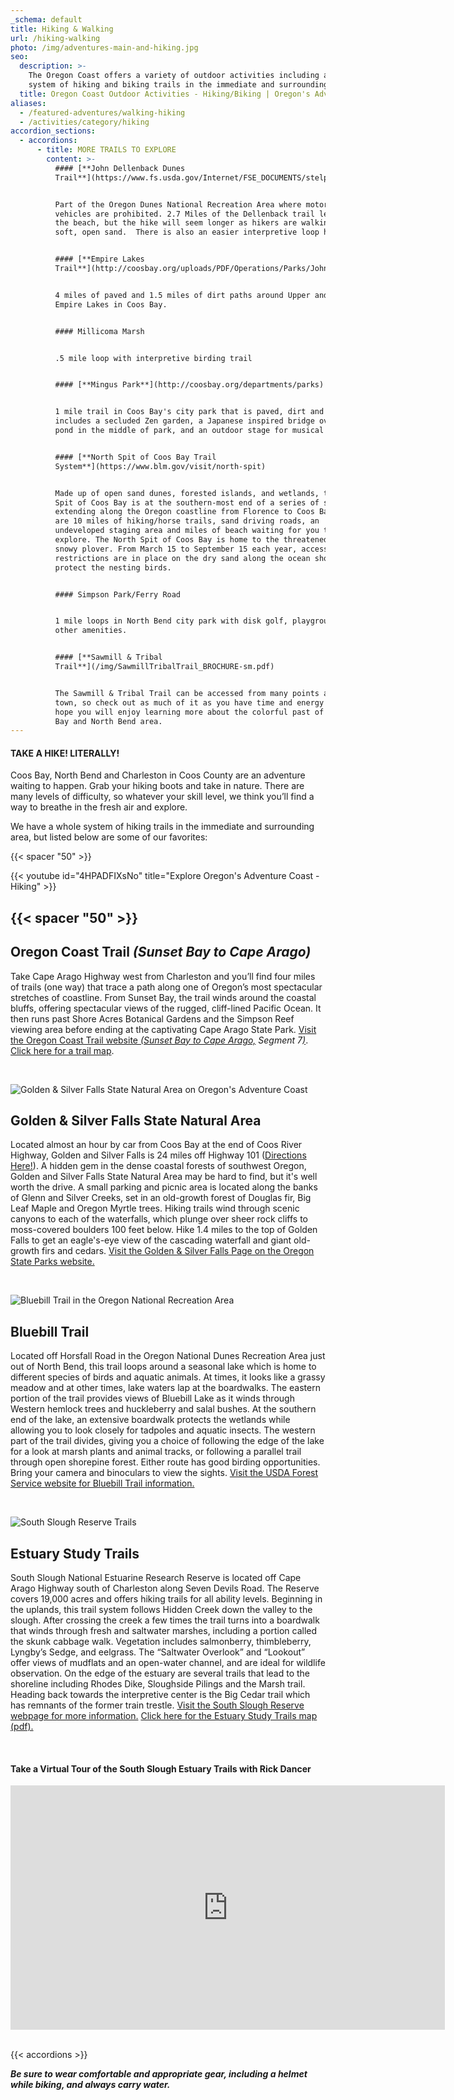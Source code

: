 ```yaml
---
_schema: default
title: Hiking & Walking
url: /hiking-walking
photo: /img/adventures-main-and-hiking.jpg
seo:
  description: >-
    The Oregon Coast offers a variety of outdoor activities including an entire
    system of hiking and biking trails in the immediate and surrounding area. 
  title: Oregon Coast Outdoor Activities - Hiking/Biking | Oregon's Adventure Coast
aliases:
  - /featured-adventures/walking-hiking
  - /activities/category/hiking
accordion_sections:
  - accordions:
      - title: MORE TRAILS TO EXPLORE
        content: >-
          #### [**John Dellenback Dunes
          Trail**](https://www.fs.usda.gov/Internet/FSE_DOCUMENTS/stelprdb5427142.pdf)


          Part of the Oregon Dunes National Recreation Area where motorized
          vehicles are prohibited. 2.7 Miles of the Dellenback trail leads to
          the beach, but the hike will seem longer as hikers are walking on
          soft, open sand.  There is also an easier interpretive loop hike.


          #### [**Empire Lakes
          Trail**](http://coosbay.org/uploads/PDF/Operations/Parks/John_Topits_Park/JOHN_TOPITS_PARK_TRAIL_MAP.pdf)


          4 miles of paved and 1.5 miles of dirt paths around Upper and Lower
          Empire Lakes in Coos Bay.


          #### Millicoma Marsh


          .5 mile loop with interpretive birding trail


          #### [**Mingus Park**](http://coosbay.org/departments/parks)


          1 mile trail in Coos Bay's city park that is paved, dirt and gravel,
          includes a secluded Zen garden, a Japanese inspired bridge over the
          pond in the middle of park, and an outdoor stage for musical events.


          #### [**North Spit of Coos Bay Trail
          System**](https://www.blm.gov/visit/north-spit)


          Made up of open sand dunes, forested islands, and wetlands, the North
          Spit of Coos Bay is at the southern-most end of a series of sand dunes
          extending along the Oregon coastline from Florence to Coos Bay. There
          are 10 miles of hiking/horse trails, sand driving roads, an
          undeveloped staging area and miles of beach waiting for you to
          explore. The North Spit of Coos Bay is home to the threatened western
          snowy plover. From March 15 to September 15 each year, access
          restrictions are in place on the dry sand along the ocean shore to
          protect the nesting birds.


          #### Simpson Park/Ferry Road


          1 mile loops in North Bend city park with disk golf, playground and
          other amenities.


          #### [**Sawmill & Tribal
          Trail**](/img/SawmillTribalTrail_BROCHURE-sm.pdf)


          The Sawmill & Tribal Trail can be accessed from many points around
          town, so check out as much of it as you have time and energy for. We
          hope you will enjoy learning more about the colorful past of the Coos
          Bay and North Bend area.
---
```

#### TAKE A HIKE! LITERALLY!

Coos Bay, North Bend and Charleston in Coos County are an adventure waiting to happen. Grab your hiking boots and take in nature. There are many levels of difficulty, so whatever your skill level, we think you’ll find a way to breathe in the fresh air and explore.

We have a whole system of hiking trails in the immediate and surrounding area, but listed below are some of our favorites:

{{< spacer "50" >}}

{{< youtube id="4HPADFIXsNo" title="Explore Oregon's Adventure Coast - Hiking" >}}

## {{< spacer "50" >}}

## Oregon Coast Trail *(Sunset Bay to Cape Arago)*

Take Cape Arago Highway west from Charleston and you’ll find four miles of trails (one way) that trace a path along one of Oregon’s most spectacular stretches of coastline. From Sunset Bay, the trail winds around the coastal bluffs, offering spectacular views of the rugged, cliff-lined Pacific Ocean. It then runs past Shore Acres Botanical Gardens and the Simpson Reef viewing area before ending at the captivating Cape Arago State Park. [Visit the Oregon Coast Trail website *(Sunset Bay to Cape Arago,*](https://www.oregon.gov/oprd/PARKS/Pages/OCT_main.aspx) *Segment 7*[*)*](https://www.oregon.gov/oprd/PARKS/Pages/OCT_main.aspx). [Click here for a trail map](https://shoreacres.net/wp-content/uploads/2016/06/Trail-Map-Card-2016-web.pdf).

<div class="margin-50px-top"> </div>

![Golden &amp; Silver Falls State Natural Area on Oregon's Adventure Coast](/img/hiking-falls-woman-dog.jpg)

## Golden & Silver Falls State Natural Area

Located almost an hour by car from Coos Bay at the end of Coos River Highway, Golden and Silver Falls is 24 miles off Highway 101 ([Directions Here!](/img/Golden-Silver-Falls-Directions.pdf)). A hidden gem in the dense coastal forests of southwest Oregon, Golden and Silver Falls State Natural Area may be hard to find, but it's well worth the drive. A small parking and picnic area is located along the banks of Glenn and Silver Creeks, set in an old-growth forest of Douglas fir, Big Leaf Maple and Oregon Myrtle trees. Hiking trails wind through scenic canyons to each of the waterfalls, which plunge over sheer rock cliffs to moss-covered boulders 100 feet below. Hike 1.4 miles to the top of Golden Falls to get an eagle's-eye view of the cascading waterfall and giant old-growth firs and cedars. [Visit the Golden & Silver Falls Page on the Oregon State Parks website.](https://oregonstateparks.org/index.cfm?do=parkPage.dsp_parkPage&amp;parkId=67)

<div class="margin-50px-top"> </div>

![Bluebill Trail in the Oregon National Recreation Area](/img/hiking-bluebill-trail.jpg)

## Bluebill Trail

Located off Horsfall Road in the Oregon National Dunes Recreation Area just out of North Bend, this trail loops around a seasonal lake which is home to different species of birds and aquatic animals. At times, it looks like a grassy meadow and at other times, lake waters lap at the boardwalks. The eastern portion of the trail provides views of Bluebill Lake as it winds through Western hemlock trees and huckleberry and salal bushes. At the southern end of the lake, an extensive boardwalk protects the wetlands while allowing you to look closely for tadpoles and aquatic insects. The western part of the trail divides, giving you a choice of following the edge of the lake for a look at marsh plants and animal tracks, or following a parallel trail through open shorepine forest. Either route has good birding opportunities. Bring your camera and binoculars to view the sights. [Visit the USDA Forest Service website for Bluebill Trail information.](https://www.fs.usda.gov/recarea/siuslaw/recarea/?recid=42649)

<div class="margin-50px-top"> </div>

![South Slough Reserve Trails](/img/hiking-boardwalk-field.jpg)

## Estuary Study Trails

South Slough National Estuarine Research Reserve is located off Cape Arago Highway south of Charleston along Seven Devils Road. The Reserve covers 19,000 acres and offers hiking trails for all ability levels. Beginning in the uplands, this trail system follows Hidden Creek down the valley to the slough. After crossing the creek a few times the trail turns into a boardwalk that winds through fresh and saltwater marshes, including a portion called the skunk cabbage walk. Vegetation includes salmonberry, thimbleberry, Lyngby’s Sedge, and eelgrass. The “Saltwater Overlook” and “Lookout” offer views of mudflats and an open-water channel, and are ideal for wildlife observation. On the edge of the estuary are several trails that lead to the shoreline including Rhodes Dike, Sloughside Pilings and the Marsh trail. Heading back towards the interpretive center is the Big Cedar trail which has remnants of the former train trestle. [Visit the South Slough Reserve webpage for more information.](https://www.oregon.gov/DSL/SS/Pages/About.aspx) [Click here for the Estuary Study Trails map (pdf).](https://www.oregon.gov/dsl/SS/Documents/south_slough_brochure_0415.pdf)

<div class="margin-50px-top"> </div>

#### Take a Virtual Tour of the South Slough Estuary Trails with Rick Dancer

<iframe src="https://www.facebook.com/plugins/video.php?href=https%3A%2F%2Fwww.facebook.com%2FThatOregonLife%2Fvideos%2F1772887646142995%2F&show_text=0&width=695" width="695" height="391" style="border:none;overflow:hidden" scrolling="no" frameborder="0" allowtransparency="true" allowfullscreen="true"></iframe>

<div class="margin-50px-top"> </div>

{{< accordions >}}

***Be sure to wear comfortable and appropriate gear, including a helmet while biking, and always carry water.***